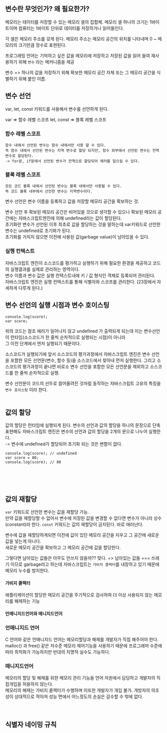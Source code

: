 ## 변수란 무엇인가? 왜 필요한가?

메모리는 테이터를 저장할 수 있는 메모리 셀의 집합체.
메모리 셀 하나의 크기는 1바이트이며 컴퓨터는 1바이트 단위로 데이터를 저장하거나 읽어들인다.

각 셀은 메모리 주소를 갖게 된다. 메모리 주소는 메모리 공간의 위치를 나타내며 0 ~ 메모리의 크기만큼 정수로 표현된다.

프로그래밍 언어는 기억하고 싶은 값을 메모리에 저장하고 저장된 값을 읽어 들여 재사용하기 위해 ```변수``` 라는 메커니즘을 제공

변수 => 하나의 값을 저장하기 위해 확보한 메모리 공간 자체 또는 그 메모리 공간을 식별하기 위해 붙인 이름.

## 변수 선언

var, let, const 키워드를 사용해서 변수를 선언하게 된다.

var => 함수 레벨 스코프 
let, const => 블록 레벨 스코프


### 함수 레벨 스코프
```
함수 내에서 선언된 변수는 함수 내에서만 사용 할 수 있다.    
즉 함수 내에서 선언된 변수는 지역 변수로 할당 되지만, 함수 외부에서 선언된 변수는 전역 변수로 할당된다.   
-> for문, if문에서 선언된 변수가 전역으로 할당되어 에러를 일으킬 수 있다.
```
### 블록 레벨 스코프
```
모든 코드 블록 내에서 선언된 변수는 블록 내에서만 사용될 수 있다.
즉 코드 블록 내부에서 선언한 변수는 지역변수이다.
```

변수 선언은 변수 이름을 등록하고 값을 저장할 메모리 공간을 확보하는 것.

변수 선언 후 확보된 메모리 공간은 비어있을 것으로 생각할 수 있으나 확보된 메모리 공간에는 자바스크립트엔진에 의해 undefined라는 값이 할당된다.   
초기화란 변수가 선언된 이후 최초로 값을 할당하는 것을 말하는데 var키워드로 선언한 변수는 undefined로 초기화가 된다.   
초기화를 거치지 않으면 이전에 사용된 값(garbage value)이 남아있을 수 있다.


### 실행 컨텍스트
자바스크립트 엔진이 소스코드를 평가하고 실행하기 위해 필요한 환경을 제공하고 코드의 실행결과를 실제로 관리하는 영역이다.   
변수 이름과 변수 값은 실행 컨텍스트내에 키 / 값 형식인 객체로 등록되어 관리된다.   
자바스크립트 엔진은 실행 컨텍스트를 통해 식별자와 스코프를 관리한다. (23장에서 자세하게 다루게 된다.)   

## 변수 선언의 실행 시점과 변수 호이스팅

```
console.log(score);
var score;
```
위의 코드는 참조 에러가 일어나지 않고 undefined 가 출력되게 되는데 이는 변수선언이 런타임(소스코드가 한 줄씩 순차적으로 실행되는 시점)이 아니라   
그 이전 단계에서 먼저 실행되기 때문이다.

소스코드가 실행되기에 앞서 소스코드의 평가과정에서 자바스크립트 엔진은 변수 선언을 포함한 모든 선언문(변수, 함수 등)을 소스코드에서 찾아내 먼저 실행한다.
그리고 소스코드의 평가과정이 끝나면 비로소 변수 선언을 포함한 모든 선언문을 제외하고 소스코드를 한 줄씩 순차적으로 실행.

변수 선언문이 코드의 선두로 끌어올려진 것처럼 동작하는 자바스크립트 고유의 특징을 ```변수 호이스팅``` 이라 한다.
<br>
<br>

## 값의 할당

값의 할당은 런타임에 실행되게 된다.
변수의 선언과 값의 할당을 하나의 문장으로 단축 표현해도 자바스크립트 엔진은 변수의 선언과 값의 할당을 2개의 문으로 나누어 실행한다.   
-> 변수에 undefined가 할당되어 초기화 되는 것은 변함이 없다.

```
console.log(score); // undefined
var score = 80;
console.log(score); // 80
```
<br>
<br>
<br>

## 값의 재할당

```var``` 키워드로 선언한 변수는 값을 재할당 가능.  
만약 값을 재할당할 수 없어서 변수에 저장된 값을 변경할 수 없다면 변수가 아니라 상수(constant)라 한다.
```const``` 키워드는 값의 재할당이 금지된다. 바로 에러난다.

변수에 값을 재할당하게되면 이전에 값이 있던 메모리 공간을 지우고 그 공간에 새로운 값을 넣는게 아니다.  
새로운 메모리 공간을 확보하고 그 메모리 공간에 값을 할당한다.

그렇다면 남아있는 값들은 아무도 안쓰지 않을까??
맞다. => 남아있는 값들 === 쓰레기 이므로 garbage라고 하는데 자바스크립트는 ```가비지 콜렉터```를 내장하고 있기 때문에 메모리 누수를 방지한다.   

#### 가비지 콜렉터
애플리케이션이 할당한 메모리 공간을 주기적으로 검사하여 더 이상 사용되지 않는 메모리를 해제하는 기능

#### 언매니지드언어와 매니지드언어

### 언매니지드 언어   
C 언어와 같은 언매니지드 언어는 메모리할당과 해제를 개발자가 직접 해주어야 한다. 
malloc() 과 free() 같은 저수준 메모리 제어기능을 사용하기 때문에 프로그래머 수준에 따라 최적화가 가능하지만 반대의 치명적 실수도 가능하다.

### 매니지드언어   
메모리의 할당 및 해제를 위한 메모리 관리 기능을 언어 차원에서 담당하고 개발자의 직접개입을 허용하지 않는다.    
메모리의 해제는 가비지 콜렉터가 수행하며 이또한 개발자가 개입 불가. 개방자의 의조성이 상대적으로 작아져 성능 면에서 어느정도의 손실은 감수할 수 밖에 없다.
<br>
<br>
<br>

## 식별자 네이밍 규칙
























